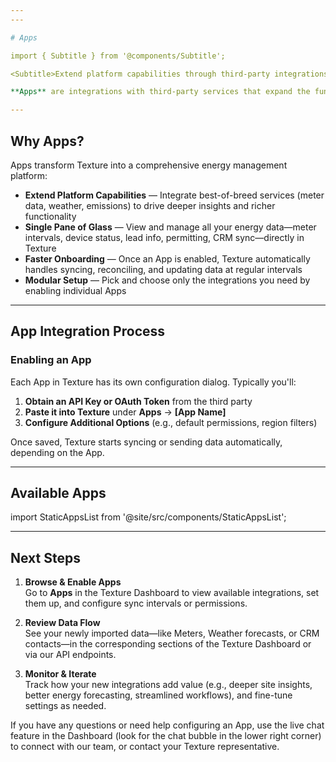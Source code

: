 ```yaml
---
---

# Apps

import { Subtitle } from '@components/Subtitle';

<Subtitle>Extend platform capabilities through third-party integrations</Subtitle>

**Apps** are integrations with third-party services that expand the functionality, data, and capabilities of the Texture Platform. By enabling an App (often by providing **the** **relevant** API key or OAuth credentials), you can seamlessly connect external services or datasets to Texture and leverage them across your Sites, Devices, and more.fix 

---
```


## Why Apps?

Apps transform Texture into a comprehensive energy management platform:

- **Extend Platform Capabilities** — Integrate best-of-breed services (meter data, weather, emissions) to drive deeper insights and richer functionality
- **Single Pane of Glass** — View and manage all your energy data—meter intervals, device status, lead info, permitting, CRM sync—directly in Texture
- **Faster Onboarding** — Once an App is enabled, Texture automatically handles syncing, reconciling, and updating data at regular intervals
- **Modular Setup** — Pick and choose only the integrations you need by enabling individual Apps

---

## App Integration Process

### Enabling an App

Each App in Texture has its own configuration dialog. Typically you'll:

1. **Obtain an API Key or OAuth Token** from the third party
2. **Paste it into Texture** under **Apps** → **[App Name]**
3. **Configure Additional Options** (e.g., default permissions, region filters)

Once saved, Texture starts syncing or sending data automatically, depending on the App.

---

## Available Apps

import StaticAppsList from '@site/src/components/StaticAppsList';

<StaticAppsList />

---

## Next Steps

1. **Browse & Enable Apps**  
   Go to **Apps** in the Texture Dashboard to view available integrations, set them up, and configure sync intervals or permissions.

2. **Review Data Flow**  
   See your newly imported data—like Meters, Weather forecasts, or CRM contacts—in the corresponding sections of the Texture Dashboard or via our API endpoints.

3. **Monitor & Iterate**  
   Track how your new integrations add value (e.g., deeper site insights, better energy forecasting, streamlined workflows), and fine-tune settings as needed.

If you have any questions or need help configuring an App, use the live chat feature in the Dashboard (look for the chat bubble in the lower right corner) to connect with our team, or contact your Texture representative.